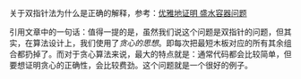 关于双指针法为什么是正确的解释，参考：[优雅地证明 盛水容器问题](https://mp.weixin.qq.com/s/Nm4tgudd7RB3dxCy8FP8BQ)

引用文章中的一句话：值得一提的是，虽然我们说这个问题是双指针的问题，但其实，在算法设计上，我们使用了*贪心的思想*。即每次把最短木板对应的所有其余组合都扔掉了。而对于贪心算法来说，最大的特点就是：通常代码都会比较简单，但要想证明贪心的正确性，会比较费劲。这个问题就是一个很好的例子。
